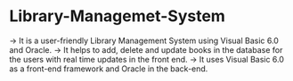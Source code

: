 # Library-Managemet-System

-> It is a user-friendly Library Management System using Visual Basic 6.0 and Oracle.
-> It helps to add, delete and update books in the database for the users with real time updates in the front end.
-> It uses Visual Basic 6.0 as a front-end framework and Oracle in the back-end.

